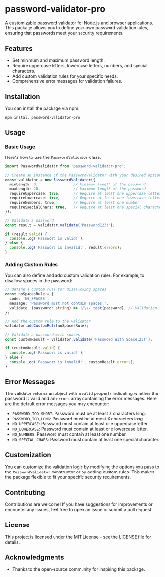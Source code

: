 # password-validator-pro

A customizable password validator for Node.js and browser applications. This package allows you to define your own password validation rules, ensuring that passwords meet your security requirements.

## Features

- Set minimum and maximum password length.
- Require uppercase letters, lowercase letters, numbers, and special characters.
- Add custom validation rules for your specific needs.
- Comprehensive error messages for validation failures.

## Installation

You can install the package via npm:

```bash
npm install password-validator-pro
```

## Usage

### Basic Usage

Here's how to use the `PasswordValidator` class:

```typescript
import PasswordValidator from 'password-validator-pro';

// Create an instance of the PasswordValidator with your desired options
const validator = new PasswordValidator({
  minLength: 8,                // Minimum length of the password
  maxLength: 20,               // Maximum length of the password
  requireUppercase: true,      // Require at least one uppercase letter
  requireLowercase: true,      // Require at least one lowercase letter
  requireNumbers: true,        // Require at least one number
  requireSpecialChars: true,   // Require at least one special character
});

// Validate a password
const result = validator.validate('Password123!');

if (result.valid) {
  console.log('Password is valid!');
} else {
  console.log('Password is invalid:', result.errors);
}
```

### Adding Custom Rules

You can also define and add custom validation rules. For example, to disallow spaces in the password:

```typescript
// Define a custom rule for disallowing spaces
const noSpacesRule = {
  code: 'NO_SPACES',
  message: 'Password must not contain spaces.',
  validate: (password: string) => !/\s/.test(password), // Validation logic
};

// Add the custom rule to the validator
validator.addCustomRule(noSpacesRule);

// Validate a password with spaces
const customResult = validator.validate('Password With Space123!');

if (customResult.valid) {
  console.log('Password is valid!');
} else {
  console.log('Password is invalid:', customResult.errors);
}
```

## Error Messages

The validator returns an object with a `valid` property indicating whether the password is valid and an `errors` array containing the error messages. Here are the default error messages you may encounter:

- `PASSWORD_TOO_SHORT`: Password must be at least X characters long.
- `PASSWORD_TOO_LONG`: Password must be at most X characters long.
- `NO_UPPERCASE`: Password must contain at least one uppercase letter.
- `NO_LOWERCASE`: Password must contain at least one lowercase letter.
- `NO_NUMBERS`: Password must contain at least one number.
- `NO_SPECIAL_CHARS`: Password must contain at least one special character.

## Customization

You can customize the validation logic by modifying the options you pass to the `PasswordValidator` constructor or by adding custom rules. This makes the package flexible to fit your specific security requirements.

## Contributing

Contributions are welcome! If you have suggestions for improvements or encounter any issues, feel free to open an issue or submit a pull request.

## License

This project is licensed under the MIT License - see the [LICENSE](LICENSE) file for details.

## Acknowledgments

- Thanks to the open-source community for inspiring this package.
